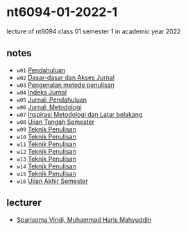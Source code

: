 # nt6094-01-2022-1
lecture of nt6094 class 01 semester 1 in academic year 2022


## notes
+ `w01` [Pendahuluan](note/01)
+ `w02` [Dasar-dasar dan Akses Jurnal](note/02)
+ `w03` [Pengenalan metode penulisan](note/03)
+ `w04` [Indeks Jurnal](note/04)
+ `w05` [Jurnal: Pendahuluan](note/05)
+ `w06` [Jurnal: Metodologi](note/06)
+ `w07` [Inspirasi Metodologi dan Latar belakang](note/07)
+ `w08` [Ujian Tengah Semester](note/08)
+ `w09` [Teknik Penulisan](note/09)
+ `w10` [Teknik Penulisan](note/10)
+ `w11` [Teknik Penulisan](note/11)
+ `w12` [Teknik Penulisan](note/12)
+ `w13` [Teknik Penulisan](note/13)
+ `w14` [Teknik Penulisan](note/14)
+ `w15` [Teknik Penulisan](note/15)
+ `w16` [Ujian Akhir Semester](note/16)


## lecturer
+ [Sparisoma Viridi, Muhammad Haris Mahyuddin](todo/img/nt6094-01-2022-1.png)
